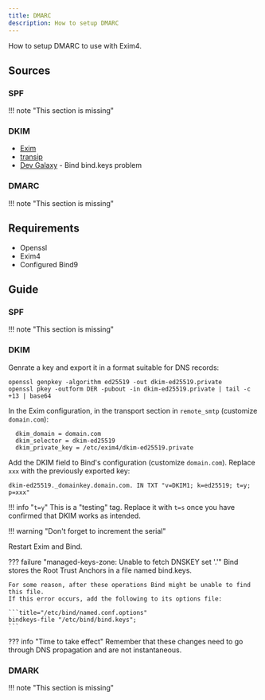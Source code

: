 ```yaml
---
title: DMARC
description: How to setup DMARC
---
```


How to setup DMARC to use with Exim4. 

## Sources

### SPF

!!! note "This section is missing"

### DKIM

- [Exim](https://www.exim.org/exim-html-current/doc/html/spec_html/ch-dkim_spf_srs_and_dmarc.html)
- [transip](https://www.transip.eu/knowledgebase/3199-using-dkim-with-ubuntu-debian)
- [Dev Galaxy](https://dev1galaxy.org/viewtopic.php?id=5340) - Bind bind.keys problem

### DMARC

!!! note "This section is missing"

## Requirements

- Openssl
- Exim4
- Configured Bind9

## Guide

### SPF

!!! note "This section is missing"

### DKIM

Genrate a key and export it in a format suitable for DNS records:

```
openssl genpkey -algorithm ed25519 -out dkim-ed25519.private
openssl pkey -outform DER -pubout -in dkim-ed25519.private | tail -c +13 | base64
```

In the Exim configuration, in the transport section in `remote_smtp` (customize `domain.com`):

```
  dkim_domain = domain.com
  dkim_selector = dkim-ed25519
  dkim_private_key = /etc/exim4/dkim-ed25519.private
```

Add the DKIM field to Bind's configuration (customize `domain.com`). Replace `xxx` with the previously exported key:

```
dkim-ed25519._domainkey.domain.com. IN TXT "v=DKIM1; k=ed25519; t=y; p=xxx"
```

!!! info "`t=y`"
    This is a "testing" tag. Replace it with `t=s` once you have confirmed that DKIM works as intended.

!!! warning "Don't forget to increment the serial"

Restart Exim and Bind.

??? failure "managed-keys-zone: Unable to fetch DNSKEY set '.'"
    Bind stores the Root Trust Anchors in a file named bind.keys. 

    For some reason, after these operations Bind might be unable to find this file. 
    If this error occurs, add the following to its options file:

    ```title="/etc/bind/named.conf.options"
    bindkeys-file "/etc/bind/bind.keys";
    ```

??? info "Time to take effect"
    Remember that these changes need to go through DNS propagation and are not instantaneous.


### DMARK

!!! note "This section is missing"
